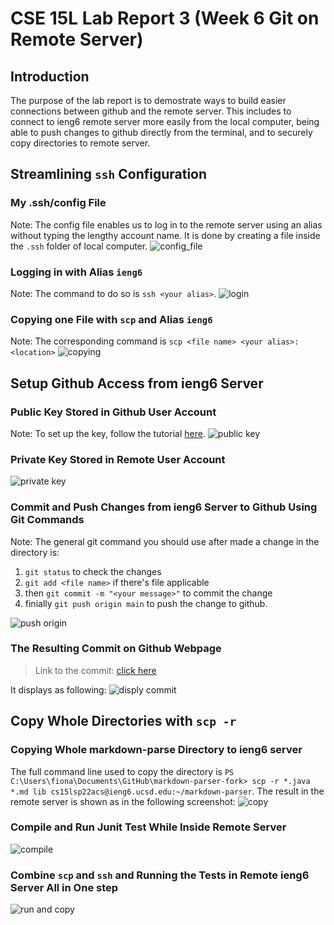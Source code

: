 # CSE 15L Lab Report 3 (Week 6 Git on Remote Server)
## Introduction
The purpose of the lab report is to demostrate ways to build easier connections between github and the remote server. This includes to connect to ieng6 remote server more easily from the local computer, being able to push changes to github directly from the terminal, and to securely copy directories to remote server.

## Streamlining `ssh` Configuration
### My .ssh/config File
Note: The config file enables us to log in to the remote server using an alias without typing the lengthy account name. It is done by creating a file inside the `.ssh` folder of local computer.
![config_file](https://github.com/fjiang316/cse15l-lab-reports/blob/main/labreport3%20part1%20file.png?raw=true)
### Logging in with Alias `ieng6`
Note: The command to do so is `ssh <your alias>`.
![login](https://github.com/fjiang316/cse15l-lab-reports/blob/main/labreport3%20part1%20ssh.png?raw=true)
### Copying one File with `scp` and Alias `ieng6`
Note: The corresponding command is `scp <file name> <your alias>:<location>`
![copying](https://github.com/fjiang316/cse15l-lab-reports/blob/main/labreport%203%20part%201%20scp.png?raw=true)

## Setup Github Access from ieng6 Server
### Public Key Stored in Github User Account
Note: To set up the key, follow the tutorial [here](https://docs.github.com/en/authentication/connecting-to-github-with-ssh/adding-a-new-ssh-key-to-your-github-account).
![public key](https://github.com/fjiang316/cse15l-lab-reports/blob/main/labreport3%20part2%20key%20update.png?raw=true)
### Private Key Stored in Remote User Account
![private key](https://github.com/fjiang316/cse15l-lab-reports/blob/main/labreport3%20part2%20private%20user%20account.png?raw=true)
### Commit and Push Changes from ieng6 Server to Github Using Git Commands
Note: The general git command you should use after made a change in the directory is:
1. `git status` to check the changes 
2. `git add <file name>` if there's file applicable
3. then `git commit -m "<your message>"` to commit the change
4. finially `git push origin main` to push the change to github.

![push origin](https://github.com/fjiang316/cse15l-lab-reports/blob/main/labreport3%20part2%20push.png?raw=true)
### The Resulting Commit on Github Webpage
> Link to the commit: [click here](https://github.com/fjiang316/markdown-parser-fork/commit/b2d072d55c353d767aed03bd11cf2edbd5fbae9c)

It displays as following:
![disply commit](https://github.com/fjiang316/cse15l-lab-reports/blob/main/labreport3%20part2%20commit.png?raw=true)

## Copy Whole Directories with `scp -r`
### Copying Whole markdown-parse Directory to ieng6 server
The full command line used to copy the directory is `PS C:\Users\fiona\Documents\GitHub\markdown-parser-fork> scp -r *.java *.md lib cs15lsp22acs@ieng6.ucsd.edu:~/markdown-parser`.
The result in the remote server is shown as in the following screenshot:
![copy](https://github.com/fjiang316/cse15l-lab-reports/blob/main/labreport3%20part3%20copy%20updataed.png?raw=true)

### Compile and Run Junit Test While Inside Remote Server
![compile](https://github.com/fjiang316/cse15l-lab-reports/blob/main/labreport3%20part3%20run%20test.png?raw=true)

### Combine `scp` and `ssh` and Running the Tests in Remote ieng6 Server All in One step
![run and copy](https://github.com/fjiang316/cse15l-lab-reports/blob/main/labreport3%20part3%20run%20and%20copy.png?raw=true)